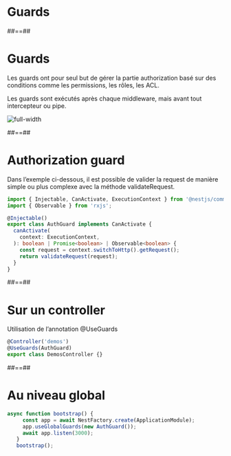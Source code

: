 <!-- .slide: class="transition " -->

# Guards

##==##
# Guards
Les guards ont pour seul but de gérer la partie authorization basé sur des conditions comme les permissions, les rôles, les ACL.

Les guards sont exécutés après chaque middleware, mais avant tout intercepteur ou pipe.

![full-width](./assets/images/g5c833a2249_0_277.png)

##==##
<!-- .slide: class="with-code" -->

# Authorization guard
Dans l’exemple ci-dessous, il est possible de valider la request de manière simple ou plus complexe avec la méthode validateRequest.

```typescript
import { Injectable, CanActivate, ExecutionContext } from '@nestjs/common';
import { Observable } from 'rxjs';

@Injectable()
export class AuthGuard implements CanActivate {
  canActivate(
    context: ExecutionContext,
  ): boolean | Promise<boolean> | Observable<boolean> {
    const request = context.switchToHttp().getRequest();
    return validateRequest(request);
  }
}
```
<!-- .slide: class="big-code" -->

##==##
<!-- .slide: class="with-code" -->

# Sur un controller
Utilisation de l’annotation @UseGuards

```typescript
@Controller('demos')
@UseGuards(AuthGuard)
export class DemosController {}
```
<!-- .slide: class="big-code" -->

##==##
<!-- .slide: class="with-code" -->

# Au niveau global
```typescript
async function bootstrap() {
     const app = await NestFactory.create(ApplicationModule);
     app.useGlobalGuards(new AuthGuard());
     await app.listen(3000);
   }
   bootstrap();
```
<!-- .slide: class="big-code" -->




